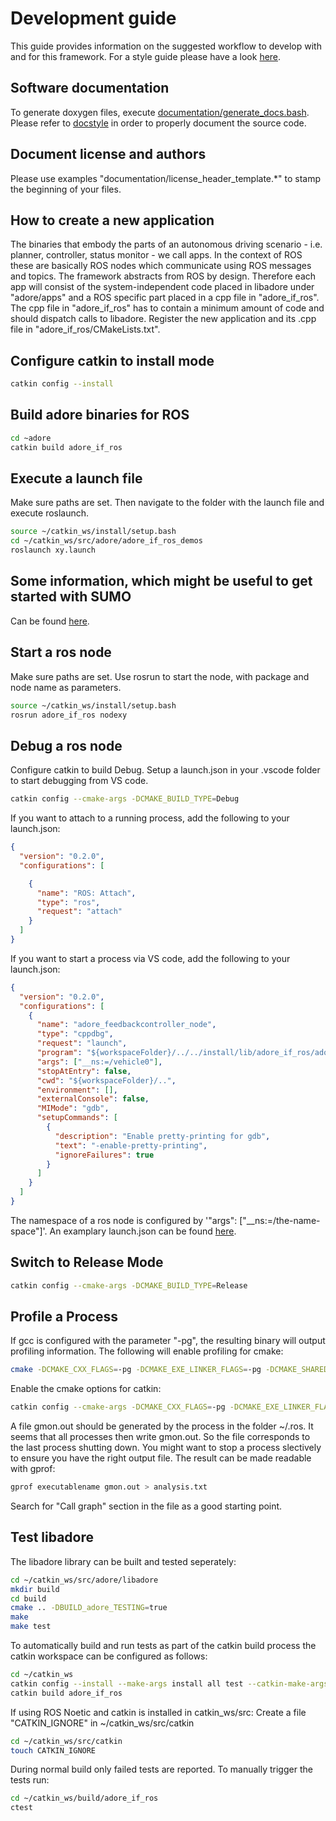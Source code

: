 <!--
********************************************************************************
* Copyright (C) 2017-2020 German Aerospace Center (DLR). 
* Eclipse ADORe, Automated Driving Open Research https://eclipse.org/adore
*
* This program and the accompanying materials are made available under the 
* terms of the Eclipse Public License 2.0 which is available at
* http://www.eclipse.org/legal/epl-2.0.
*
* SPDX-License-Identifier: EPL-2.0 
*
* Contributors: 
*   Daniel Heß - initial API and implementation
********************************************************************************
-->


# Development guide
This guide provides information on the suggested workflow to develop with and for this framework.
For a style guide please have a look [here](styleguide.md).

## Software documentation
To generate doxygen files, execute [documentation/generate_docs.bash](generate_docs.bash).
Please refer to [docstyle](docstyle.md) in order to properly document the source code.

## Document license and authors
Please use examples "documentation/license_header_template.*" to stamp the beginning of your files.

## How to create a new application
The binaries that embody the parts of an autonomous driving scenario - i.e. planner, controller, status monitor - we call apps. In the context of ROS these are basically ROS nodes which communicate using ROS messages and topics. The framework abstracts from ROS by design. Therefore each app will consist of the system-independent code placed in libadore under "adore/apps" and a ROS specific part placed in a cpp file in "adore_if_ros". The cpp file in "adore_if_ros" has to contain a minimum amount of code and should dispatch calls to libadore. 
Register the new application and its .cpp file in "adore_if_ros/CMakeLists.txt".

## Configure catkin to install mode
~~~bash
catkin config --install
~~~

## Build adore binaries for ROS
~~~bash
cd ~adore
catkin build adore_if_ros
~~~

## Execute a launch file
Make sure paths are set. Then navigate to the folder with the launch file and execute roslaunch.
~~~bash
source ~/catkin_ws/install/setup.bash
cd ~/catkin_ws/src/adore/adore_if_ros_demos
roslaunch xy.launch
~~~

## Some information, which might be useful to get started with SUMO
Can be found [here](sumo.md).

## Start a ros node
Make sure paths are set. Use rosrun to start the node, with package and node name as parameters.
~~~bash
source ~/catkin_ws/install/setup.bash
rosrun adore_if_ros nodexy
~~~

## Debug a ros node
Configure catkin to build Debug. Setup a launch.json in your .vscode folder to start debugging from VS code.
~~~bash
catkin config --cmake-args -DCMAKE_BUILD_TYPE=Debug
~~~
If you want to attach to a running process, add the following to your launch.json:
~~~json
{
  "version": "0.2.0",
  "configurations": [

    {
      "name": "ROS: Attach",
      "type": "ros",
      "request": "attach"
    }
  ]
}
~~~
If you want to start a process via VS code, add the following to your launch.json:
~~~json
{
  "version": "0.2.0",
  "configurations": [
    {
      "name": "adore_feedbackcontroller_node",
      "type": "cppdbg",
      "request": "launch",
      "program": "${workspaceFolder}/../../install/lib/adore_if_ros/adore_feedbackcontroller_node",
      "args": ["__ns:=/vehicle0"],
      "stopAtEntry": false,
      "cwd": "${workspaceFolder}/..",
      "environment": [],
      "externalConsole": false,
      "MIMode": "gdb",
      "setupCommands": [
        {
          "description": "Enable pretty-printing for gdb",
          "text": "-enable-pretty-printing",
          "ignoreFailures": true
        }
      ]
    }
  ]
}
~~~
The namespace of a ros node is configured by '"args": ["__ns:=/the-name-space"]'.
An examplary launch.json can be found [here](launch.json).


## Switch to Release Mode
```bash
catkin config --cmake-args -DCMAKE_BUILD_TYPE=Release
```



## Profile a Process
If gcc is configured with the parameter "-pg", the resulting binary will output profiling information.
The following will enable profiling for cmake:
~~~bash
cmake -DCMAKE_CXX_FLAGS=-pg -DCMAKE_EXE_LINKER_FLAGS=-pg -DCMAKE_SHARED_LINKER_FLAGS=-pg <SOURCE_DIR>
~~~
Enable the cmake options for catkin:
```bash
catkin config --cmake-args -DCMAKE_CXX_FLAGS=-pg -DCMAKE_EXE_LINKER_FLAGS=-pg -DCMAKE_SHARED_LINKER_FLAGS=-pg 
```
A file gmon.out should be generated by the process in the folder ~/.ros.
It seems that all processes then write gmon.out. So the file corresponds to the last process shutting down. You might want to stop a process slectively to ensure you have the right output file.
The result can be made readable with gprof:
~~~bash
gprof executablename gmon.out > analysis.txt
~~~
Search for "Call graph" section in the file as a good starting point.

## Test libadore

The libadore library can be built and tested seperately:

~~~bash
cd ~/catkin_ws/src/adore/libadore
mkdir build
cd build
cmake .. -DBUILD_adore_TESTING=true
make
make test
~~~

To automatically build and run tests as part of the catkin build process the catkin workspace can be configured as follows:

~~~bash
cd ~/catkin_ws
catkin config --install --make-args install all test --catkin-make-args run_tests --cmake-args -DBUILD_adore_TESTING=ON
catkin build adore_if_ros
~~~

If using ROS Noetic and catkin is installed in catkin_ws/src: Create a file "CATKIN_IGNORE" in ~/catkin_ws/src/catkin
~~~bash
cd ~/catkin_ws/src/catkin
touch CATKIN_IGNORE
~~~

During normal build only failed tests are reported. To manually trigger the tests run:

~~~bash
cd ~/catkin_ws/build/adore_if_ros
ctest
~~~
